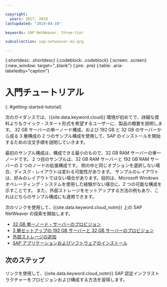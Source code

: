 ```yaml
---

copyright:
  years: 2017, 2019
lastupdated: "2019-04-10"

keywords: SAP NetWeaver, three-tier

subcollection: sap-netweaver-ms-qrg

---
```


{:shortdesc: .shortdesc}
{:codeblock: .codeblock}
{:screen: .screen}
{:new_window: target="_blank"}
{:pre: .pre}
{:table: .aria-labeledby="caption"}

# 入門チュートリアル
{: #getting-started-tutorial}

次のガイダンスでは、{{site.data.keyword.cloud}} 環境が初めてで、詳細な資料よりもクイック・スタート形式を希望するユーザーに、製品の概要を説明します。 32 GB サーバーの単一ノード構成、および 192 GB と 32 GB のサーバーから成る 3 層構成の 2 つのサンプル構成を使用して、SAP のインストールを開始するための注文手順を説明していきます。

最初のサンプル構成は、構成できる最小のもので、32 GB RAM サーバーの単一ノードです。 2 つ目のサンプルは、32 GB RAM サーバーと 192 GB RAM サーバーの 2 つのノードの拡張構成です。 例の中と同じオプションを選択しない場合、ディスク・レイアウトは変わる可能性があります。 サンプルのレイアウトは、好みのレイアウトではない場合があります。目的は、Microsoft Windows オペレーティング・システムを使用した経験がない場合に、2 つの可能な構成を示すことです。 また、外部ストレージをセットアップする方法の例もあり、これはどちらのサンプル構成にも適用できます。

次のリンクを使用して、{{site.data.keyword.cloud_notm}} 上の SAP NetWeaver の探索を開始します。

  * [32 GB 単一ノード・サーバーのプロビジョン](/docs/infrastructure/sap-netweaver-ms-qrg?topic=sap-netweaver-ms-qrg-provisioning-a-32-gb-single-node-server)
  * [3 層セットアップの 192 GB サーバーと 32 GB サーバーのプロビジョン](/docs/infrastructure/sap-netweaver-ms-qrg?topic=sap-netweaver-ms-qrg-install-256GB)
  * [外部ストレージの追加](/docs/infrastructure/sap-netweaver-ms-qrg?topic=sap-netweaver-ms-qrg-storage)
  * [SAP アプリケーションおよびソフトウェアのインストール](/docs/infrastructure/sap-netweaver-ms-qrg?topic=sap-netweaver-ms-qrg-install_landscape)

## 次のステップ

リンクを使用して、{{site.data.keyword.cloud_notm}} SAP 認定インフラストラクチャーをプロビジョンおよび構成する方法を習得します。
